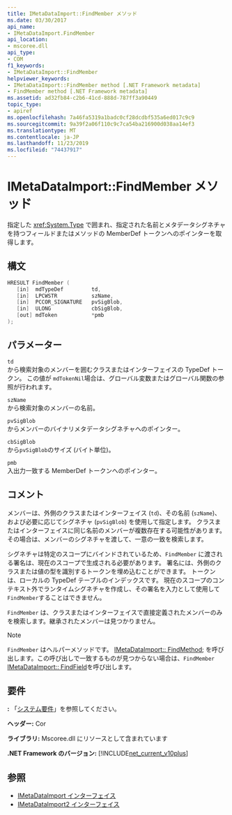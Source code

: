 ```yaml
---
title: IMetaDataImport::FindMember メソッド
ms.date: 03/30/2017
api_name:
- IMetaDataImport.FindMember
api_location:
- mscoree.dll
api_type:
- COM
f1_keywords:
- IMetaDataImport::FindMember
helpviewer_keywords:
- IMetaDataImport::FindMember method [.NET Framework metadata]
- FindMember method [.NET Framework metadata]
ms.assetid: ad32fb84-c2b6-41cd-888d-787ff3a90449
topic_type:
- apiref
ms.openlocfilehash: 7a46fa5319a1badc0cf28dcdbf535a6ed017c9c9
ms.sourcegitcommit: 9a39f2a06f110c9c7ca54ba216900d038aa14ef3
ms.translationtype: MT
ms.contentlocale: ja-JP
ms.lasthandoff: 11/23/2019
ms.locfileid: "74437917"
---
```

# <a name="imetadataimportfindmember-method"></a>IMetaDataImport::FindMember メソッド
指定した <xref:System.Type> で囲まれ、指定された名前とメタデータシグネチャを持つフィールドまたはメソッドの MemberDef トークンへのポインターを取得します。  
  
## <a name="syntax"></a>構文  
  
```cpp  
HRESULT FindMember (  
   [in]  mdTypeDef         td,  
   [in]  LPCWSTR           szName,   
   [in]  PCCOR_SIGNATURE   pvSigBlob,   
   [in]  ULONG             cbSigBlob,   
   [out] mdToken           *pmb  
);  
```  
  
## <a name="parameters"></a>パラメーター  
 `td`  
 から検索対象のメンバーを囲むクラスまたはインターフェイスの TypeDef トークン。 この値が `mdTokenNil`場合は、グローバル変数またはグローバル関数の参照が行われます。  
  
 `szName`  
 から検索対象のメンバーの名前。  
  
 `pvSigBlob`  
 からメンバーのバイナリメタデータシグネチャへのポインター。  
  
 `cbSigBlob`  
 から`pvSigBlob`のサイズ (バイト単位)。  
  
 `pmb`  
 入出力一致する MemberDef トークンへのポインター。  
  
## <a name="remarks"></a>コメント  
 メンバーは、外側のクラスまたはインターフェイス (`td`)、その名前 (`szName`)、および必要に応じてシグネチャ (`pvSigBlob`) を使用して指定します。 クラスまたはインターフェイスに同じ名前のメンバーが複数存在する可能性があります。 その場合は、メンバーのシグネチャを渡して、一意の一致を検索します。  
  
 シグネチャは特定のスコープにバインドされているため、`FindMember` に渡される署名は、現在のスコープで生成される必要があります。 署名には、外側のクラスまたは値の型を識別するトークンを埋め込むことができます。 トークンは、ローカルの TypeDef テーブルのインデックスです。 現在のスコープのコンテキスト外でランタイムシグネチャを作成し、その署名を入力として使用して `FindMember`することはできません。  
  
 `FindMember` は、クラスまたはインターフェイスで直接定義されたメンバーのみを検索します。継承されたメンバーは見つかりません。  
  
> [!NOTE]
> `FindMember` はヘルパーメソッドです。 [IMetaDataImport:: FindMethod](../../../../docs/framework/unmanaged-api/metadata/imetadataimport-findmethod-method.md); を呼び出します。この呼び出しで一致するものが見つからない場合は、`FindMember` [IMetaDataImport:: FindField](../../../../docs/framework/unmanaged-api/metadata/imetadataimport-findfield-method.md)を呼び出します。  
  
## <a name="requirements"></a>要件  
 **:** 「[システム要件](../../../../docs/framework/get-started/system-requirements.md)」を参照してください。  
  
 **ヘッダー:** Cor  
  
 **ライブラリ:** Mscoree.dll にリソースとして含まれています  
  
 **.NET Framework のバージョン:** [!INCLUDE[net_current_v10plus](../../../../includes/net-current-v10plus-md.md)]  
  
## <a name="see-also"></a>参照

- [IMetaDataImport インターフェイス](../../../../docs/framework/unmanaged-api/metadata/imetadataimport-interface.md)
- [IMetaDataImport2 インターフェイス](../../../../docs/framework/unmanaged-api/metadata/imetadataimport2-interface.md)
